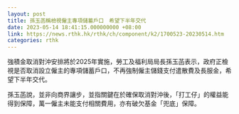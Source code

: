 ```yaml
---
layout: post
title: 孫玉菡稱檢視僱主專項儲蓄戶口　希望下半年交代
date: 2023-05-14 18:41:15.000000000 +08:00
link: https://news.rthk.hk/rthk/ch/component/k2/1700523-20230514.htm
categories: rthk
---
```


強積金取消對沖安排將於2025年實施，勞工及福利局局長孫玉菡表示，政府正檢視是否取消設立僱主的專項儲蓄戶口，不再強制僱主儲錢支付遣散費及長服金，希望下半年交代。

孫玉菡說，並非向商界讓步，並指關鍵在於確保取消對沖後，「打工仔」的權益能得到保障，萬一僱主未能支付相關費用，亦有破欠基金「兜底」保障。
